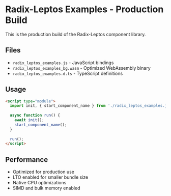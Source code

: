 # Radix-Leptos Examples - Production Build

This is the production build of the Radix-Leptos component library.

## Files

- `radix_leptos_examples.js` - JavaScript bindings
- `radix_leptos_examples_bg.wasm` - Optimized WebAssembly binary
- `radix_leptos_examples.d.ts` - TypeScript definitions

## Usage

```html
<script type="module">
  import init, { start_component_name } from './radix_leptos_examples.js';
  
  async function run() {
    await init();
    start_component_name();
  }
  
  run();
</script>
```

## Performance

- Optimized for production use
- LTO enabled for smaller bundle size
- Native CPU optimizations
- SIMD and bulk memory enabled
